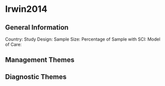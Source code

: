 # Irwin2014

## General Information
Country: 
Study Design: 
Sample Size: 
Percentage of Sample with SCI:
Model of Care: 

## Management Themes


## Diagnostic Themes
